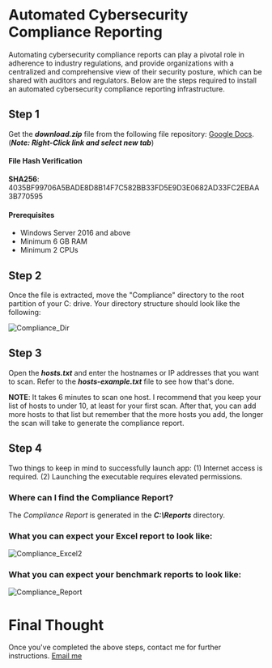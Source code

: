 # Automated Cybersecurity Compliance Reporting
Automating cybersecurity compliance reports can play a pivotal role in adherence to industry regulations, and provide organizations with a centralized and comprehensive view of their security posture, which can be shared with auditors and regulators.  Below are the steps required to install an automated cybersecurity compliance reporting infrastructure.

## Step 1
Get the **_download.zip_** file from the following file repository: [Google Docs](https://drive.google.com/file/d/1j4LPXtFefQAKzG9brtAfsZ2-9IhtTaml/view?usp=sharing). (**_Note: Right-Click link and select new tab_**)
#### File Hash Verification
**SHA256**: 4035BF99706A5BADE8D8B14F7C582BB33FD5E9D3E0682AD33FC2EBAA3B770595 
#### Prerequisites
+ Windows Server 2016 and above
+ Minimum 6 GB RAM
+ Minimum 2 CPUs

## Step 2
Once the file is extracted, move the "Compliance" directory to the root partition of your C: drive. Your directory structure should look like the following:

![Compliance_Dir](https://github.com/peterrod54/Compliance/assets/57069647/1124a204-0884-408b-9b24-0f740e957ccc)

## Step 3
Open the **_hosts.txt_** and enter the hostnames or IP addresses that you want to scan. Refer to the **_hosts_-_example.txt_** file to see how that's done.

**NOTE**: It takes 6 minutes to scan one host.  I recommend that you keep your list of hosts to under 10, at least for your first scan.  After that, you can add more hosts to that list but remember that the more hosts you add, the longer the scan will take to generate the compliance report.

## Step 4

Two things to keep in mind to successfully launch app:
(1) Internet access is required.
(2) Launching the executable requires elevated permissions.

### Where can I find the Compliance Report?
The _Compliance Report_ is generated in the **_C:\Reports_** directory.

### What you can expect your Excel report to look like:
![Compliance_Excel2](https://github.com/peterrod54/Compliance/assets/57069647/ff60449b-1d94-4f09-9740-22f7b7fc913f)


### What you can expect your benchmark reports to look like:
![Compliance_Report](https://github.com/peterrod54/Compliance/assets/57069647/7175933b-f1c1-4b68-b8eb-3745043b0055)



# Final Thought
Once you've completed the above steps, contact me for further instructions. [Email me](mailto:peter@variacom.com)
